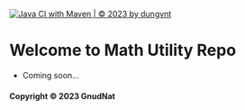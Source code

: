 [![Java CI with Maven | © 2023 by dungvnt](https://github.com/GnuDNaT/math-util-mvn/actions/workflows/math-util-ci.yml/badge.svg)](https://github.com/GnuDNaT/math-util-mvn/actions/workflows/math-util-ci.yml)
# Welcome to Math Utility Repo

* Coming soon...

#### Copyright &#169; 2023 GnudNat